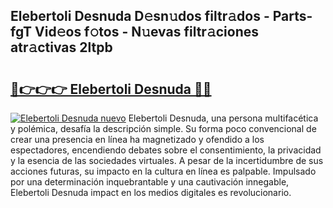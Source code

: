 ## Elebertoli Desnuda D𝚎sn𝚞dos filtr𝚊dos - Parts-fgT Vid𝚎os f𝚘tos - N𝚞evas filtr𝚊ciones atr𝚊ctivas 2ltpb

# <h2><a href="http://mb6b2qz.tromn.icu/?c=Elebertoli+Desnuda">🔗👉👉👉 Elebertoli Desnuda 🔗🔗</a></h2>

[![Elebertoli Desnuda nuevo](https://i.imgur.com/pEAQMta.gif)](http://mb6b2qz.tromn.icu/?c=Elebertoli+Desnuda)
Elebertoli Desnuda, una persona multifacética y polémica, desafía la descripción simple. Su forma poco convencional de crear una presencia en línea ha magnetizado y ofendido a los espectadores, encendiendo debates sobre el consentimiento, la privacidad y la esencia de las sociedades virtuales. A pesar de la incertidumbre de sus acciones futuras, su impacto en la cultura en línea es palpable. Impulsado por una determinación inquebrantable y una cautivación innegable, Elebertoli Desnuda impact en los medios digitales es revolucionario.
